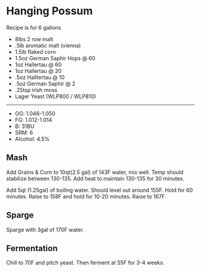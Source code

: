 # Hanging Possum

Recipe is for 6 gallons

* 8lbs 2 row malt
* .5lb aromatic malt (vienna)
* 1.5lb flaked corn
* 1.5oz German Saphir Hops @ 60
* 1oz Hallertau @ 60
* 1oz Hallertau @ 20
* .5oz Halltertau @ 10
* .5oz German Saphir @ 2
* .25tsp irish moss
* Lager Yeast (WLP800 / WLP810)
---
* OG: 1.046-1.050
* FG: 1.012-1.014
* B: 31BU
* SRM: 6
* Alcohol: 4.5%

## Mash
Add Grains & Corn to 10qt(2.5 gal) of 143F water, mix well.  Temp should stabilize between 130-135.  Add heat to maintain 130-135 for 30 minutes.

Add 5qt (1.25gal) of boiling water.  Should level out around 155F.  Hold for 60 minutes.  Raise to 158F and hold for 10-20 minutes. Raise to 167F.

## Sparge
Sparge with 3gal of 170F water.

## Fermentation
Chill to 70F and pitch yeast.  Then ferment at 55F for 3-4 weeks.
